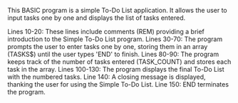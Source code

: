 This BASIC program is a simple To-Do List application. It allows the user to input tasks one by one and displays the list of tasks entered.

Lines 10-20: These lines include comments (REM) providing a brief introduction to the Simple To-Do List program.
Lines 30-70: The program prompts the user to enter tasks one by one, storing them in an array (TASKS$) until the user types 'END' to finish.
Lines 80-90: The program keeps track of the number of tasks entered (TASK_COUNT) and stores each task in the array.
Lines 100-130: The program displays the final To-Do List with the numbered tasks.
Line 140: A closing message is displayed, thanking the user for using the Simple To-Do List.
Line 150: END terminates the program.
